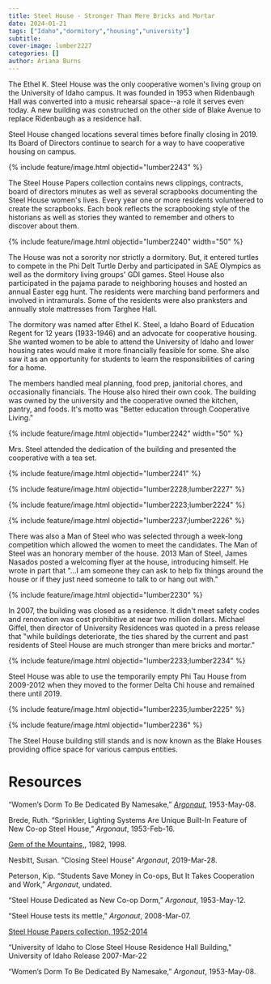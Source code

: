 ```yaml
---
title: Steel House - Stronger Than Mere Bricks and Mortar
date: 2024-01-21
tags: ["Idaho","dormitory","housing","university"]
subtitle: 
cover-image: lumber2227
categories: []
author: Ariana Burns
---
```

The Ethel K. Steel House was the only cooperative women's living group on the University of Idaho campus. It was founded in 1953 when Ridenbaugh Hall was converted into a music rehearsal space--a role it serves even today. A new building was constructed on the other side of Blake Avenue to replace Ridenbaugh as a residence hall. 

Steel House changed locations several times before finally closing in 2019. Its Board of Directors continue to search for a way to have cooperative housing on campus.

{% include feature/image.html objectid="lumber2243" %}

The Steel House Papers collection contains news clippings, contracts, board of directors minutes as well as several scrapbooks documenting the Steel House women's lives. Every year one or more residents volunteered to create the scrapbooks. Each book reflects the scrapbooking style of the historians as well as stories they wanted to remember and others to discover about them. 

{% include feature/image.html objectid="lumber2240" width="50" %}

The House was not a sorority nor strictly a dormitory. But, it entered turtles to compete in the Phi Delt Turtle Derby and participated in SAE Olympics as well as the dormitory living groups' GDI games. Steel House also participated in the pajama parade to neighboring houses and hosted an annual Easter egg hunt. The residents were marching band performers and involved in intramurals. Some of the residents were also pranksters and annually stole mattresses from Targhee Hall.

The dormitory was named after Ethel K. Steel, a Idaho Board of Education Regent for 12 years (1933-1946) and an advocate for cooperative housing. She wanted women to be able to attend the University of Idaho and lower housing rates would make it more financially feasible for some. She also saw it as an opportunity for students to learn the responsibilities of caring for a home. 

The members handled meal planning, food prep, janitorial chores, and occasionally financials. The House also hired their own cook. The building was owned by the university and the cooperative owned the kitchen, pantry, and foods. It's motto was "Better education through Cooperative Living."

{% include feature/image.html objectid="lumber2242" width="50" %}

Mrs. Steel attended the dedication of the building and presented the cooperative with a tea set. 

{% include feature/image.html objectid="lumber2241" %}

{% include feature/image.html objectid="lumber2228;lumber2227" %}

{% include feature/image.html objectid="lumber2223;lumber2224" %}

{% include feature/image.html objectid="lumber2237;lumber2226" %}

There was also a Man of Steel who was selected through a week-long competition which allowed the women to meet the candidates. The Man of Steel was an honorary member of the house. 2013 Man of Steel, James Nasados posted a welcoming flyer at the house, introducing himself. He wrote in part that "...I am someone they can ask to help fix things around the house or if they just need someone to talk to or hang out with."

{% include feature/image.html objectid="lumber2230" %}

In 2007, the building was closed as a residence. It didn't meet safety codes and renovation was cost prohibitive at near two million dollars. Michael Giffel, then director of University Residences was quoted in a press release that "while buildings deteriorate, the ties shared by the current and past residents of Steel House are much stronger than mere bricks and mortar."

{% include feature/image.html objectid="lumber2233;lumber2234" %}

Steel House was able to use the temporarily empty Phi Tau House from 2009-2012 when they moved to the former Delta Chi house and remained there until 2019.

{% include feature/image.html objectid="lumber2235;lumber2225" %}

{% include feature/image.html objectid="lumber2236" %}

The Steel House building still stands and is now known as the Blake Houses providing office space for various campus entities.










# Resources

“Women’s Dorm To Be Dedicated By Namesake,” [*Argonaut*](https://www.lib.uidaho.edu/digital/argonaut/), 1953-May-08.

Brede, Ruth. “Sprinkler, Lighting Systems Are Unique Built-In Feature of New Co-op Steel House,” *Argonaut*, 1953-Feb-16.

[Gem of the Mountains,](https://www.lib.uidaho.edu/digital/gem/), 1982, 1998. 

Nesbitt, Susan. “Closing Steel House” *Argonaut*, 2019-Mar-28.  

Peterson, Kip. “Students Save Money in Co-ops, But It Takes Cooperation and Work,” *Argonaut*, undated.

 “Steel House Dedicated as New Co-op Dorm,” *Argonaut*, 1953-May-12.

 “Steel House tests its mettle,” *Argonaut*, 2008-Mar-07.

[Steel House Papers collection, 1952-2014](https://archiveswest.orbiscascade.org/ark:80444/xv148020)

“University of Idaho to Close Steel House Residence Hall Building," University of Idaho Release 2007-Mar-22  

“Women’s Dorm To Be Dedicated By Namesake,” *Argonaut*, 1953-May-08. 
